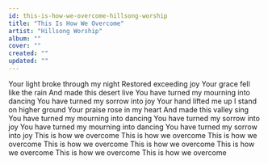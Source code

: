 ```yaml
---
id: this-is-how-we-overcome-hillsong-worship
title: "This Is How We Overcome"
artist: "Hillsong Worship"
album: ""
cover: ""
created: ""
updated: ""
---
```


Your light broke through my night
Restored exceeding joy
Your grace fell like the rain
And made this desert live
You have turned my mourning into dancing
You have turned my sorrow into joy
Your hand lifted me up
I stand on higher ground
Your praise rose in my heart
And made this valley sing
You have turned my mourning into dancing
You have turned my sorrow into joy
You have turned my mourning into dancing
You have turned my sorrow into joy
This is how we overcome
This is how we overcome
This is how we overcome
This is how we overcome
This is how we overcome
This is how we overcome
This is how we overcome
This is how we overcome